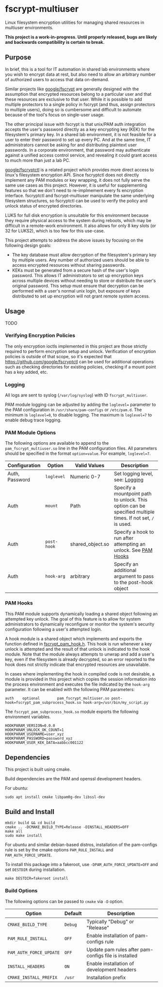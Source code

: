 # fscrypt-multiuser
Linux filesystem encryption utilities for managing shared resources in multiuser environments.

**This project is a work-in-progress. Until properly released, bugs are likely and backwards compatibility is certain to break.**

## Purpose
In brief, this is a tool for IT automation in shared lab environments where you wish to encrypt data at rest, but also need to allow an arbitrary number of authorized users to access that data on-demand.

Similar projects like [google/fscrypt](https://github.com/google/fscrypt) are generally designed with the assumption that encrypted resources belong to a particular user and that these resources are exclusive to that user. While it is possible to add multiple protectors to a single policy in fscrypt (and thus, assign protectors to multiple users), doing so is cumbersome and difficult to automate because of the tool's focus on single-user usage.

The other principal issue with fscrypt is that unix/PAM auth integration accepts the user's password directly as a key encrypting key (KEK) for the filesystem's primary key. In a shared lab environment, it is not feasible for a user to enter their password to set up every PC. And at the same time, IT administrators cannot be asking for and distributing plaintext user passwords. In a corporate environment, that password may authenticate against a unified access control service, and revealing it could grant access to much more than just a lab PC. 

[google/fscryptctl](https://github.com/google/fscryptctl) is a related project which provides more direct access to linux's filesystem encryption API. Since fscryptctl does not directly implement any PAM modules or key wrapping, it does not fully serve the same use cases as this project. However, it is useful for supplementing features so that we don't need to re-implmement every fs encryption interface. fscryptctl and fscrypt-multiuser manipulate the same underlying filesystem structures, so fscryptctl can be used to verify the policy and unlock status of encrypted directories.

LUKS for full disk encryption is unsuitable for this environment because they require physical access to the system during reboots, which may be difficult in a remote-work environment. It also allows for only 8 key slots (or 32 for LUKS2), which is too few for this use-case.

This project attempts to address the above issues by focusing on the following design goals:
- The key database must allow decryption of the filesystem's primary key by multiple users. Any number of authorized users should be able to access encrypted resources without sharing passwords.
- KEKs must be generated from a secure hash of the user's login password. This allows IT administrators to set up encryption keys across multiple devices without needing to store or distribute the user's original password. This setup must ensure that decryption can be performed with a user's normal unix login, but exposure of keys distributed to set up encryption will not grant remote system access.

## Usage

TODO

### Verifying Encryption Policies

The only encryption ioctls implemented in this project are those strictly required to perform encryption setup and unlock. Verification of encryption policies is outside of that scope, so it's expected that https://github.com/google/fscryptctl can be used for additional operations such as checking directories for existing policies, checking if a mount point has a key added, etc.

### Logging

All logs are sent to syslog (`/var/log/syslog`) with ID `fscrypt_multiuser`.

PAM module logging can be adjusted by adding the `loglevel=` parameter to the PAM configuration in `/usr/share/pam-configs` or `/etc/pam.d`. The minimum is `loglevel=0`, to disable logging. The maximum is `loglevel=7` to enable debug trace logging.

### PAM Module Options

The following options are available to append to the `pam_fscrypt_multiuser.so` line in the PAM configuration files. All parameters should be specified in the format `option=value`. For example, `loglevel=7`.

| Configuration | Option | Valid Values | Description |
| - | - | - | - |
| Auth, Password | `loglevel` | Numeric 0-7 | Set logging level, see: [Logging](#logging) |
| Auth | `mount` | Path | Specify a mountpoint path to unlock. This option can be specified multiple times. If not set, `/` is used. |
| Auth | `post-hook` | shared_object.so | Specify a hook to run after attempting an unlock. See [PAM Hooks](#pam-hooks) |
| Auth | `hook-arg` | arbitrary | Specify an additional argument to pass to the post-hook object |

### PAM Hooks

This PAM module supports dynamically loading a shared object following an attempted key unlock. The goal of this feature is to allow for system administrators to dynamically reconfigure or monitor the system's security configuration following a user's attempted login.

A hook module is a shared object which implements and exports the function defined in [fscrypt_pam_hook.h](inc/fscrypt_pam_hook.h). This hook is run whenever a key unlock is attempted and the result of that unlock is indicated to the hook module. Note that the module always attempts to unwrap and add a user's key, even if the filesystem is already decrypted, so an error reported to the hook does not strictly indicate that encrypted resources are unavailable.

In cases where implementing the hook in compiled code is not desirable, a module is provided in this project which copies the session information into the process environment and executes the file indicated by the `hook-arg` parameter. It can be enabled with the following PAM parameters:

```
auth    optional        pam_fscrypt_multiuser.so post-hook=fscrypt_pam_subprocess_hook.so hook-arg=/usr/bin/my_script.py
```

The `fscrypt_pam_subprocess_hook.so` module exports the following environment variables.

```
HOOKPARAM_VERSION=0.0.0
HOOKPARAM_UNLOCK_OK_COUNT=1
HOOKPARAM_USERNAME=user_xyz
HOOKPARAM_PASSWORD=password_xyz
HOOKPARAM_USER_KEK_DATA=aabbcc001122
```

## Dependencies
This project is built using cmake.

Build dependencies are the PAM and openssl development headers.

For ubuntu:
```
sudo apt install cmake libpam0g-dev libssl-dev
```

## Build and Install
```
mkdir build && cd build
cmake .. -DCMAKE_BUILD_TYPE=Release -DINSTALL_HEADERS=OFF
make all
sudo make install
```

For ubuntu and similar debian-based distros, installation of the pam-configs rule is set by the cmake options `PAM_RULE_INSTALL` and `PAM_AUTH_FORCE_UPDATE`.

To install this package into a fakeroot, use `-DPAM_AUTH_FORCE_UPDATE=OFF` and set `DESTDIR` during installation.

```
make DESTDIR=fakeroot install
```

### Build Options

The following options can be passed to `cmake` via `-D` option.

| Option | Default | Description |
| - | - | - |
| `CMAKE_BUILD_TYPE` | `Debug` | Typically "Debug" or "Release" |
| `PAM_RULE_INSTALL` | `OFF` | Enable installation of pam-configs rule |
| `PAM_AUTH_FORCE_UPDATE` | `OFF` | Update pam rules after pam-configs file is installed |
| `INSTALL_HEADERS` | `ON` | Enable installation of development headers |
| `CMAKE_INSTALL_PREFIX` | `/usr` | Installation prefix |
